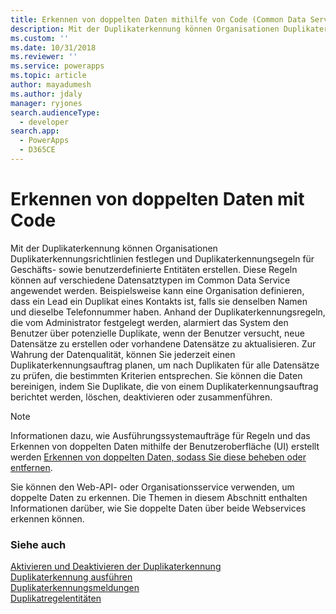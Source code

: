 ```yaml
---
title: Erkennen von doppelten Daten mithilfe von Code (Common Data Service)| Microsoft Docs
description: Mit der Duplikaterkennung können Organisationen Duplikaterkennungsrichtlinien festlegen und Duplikaterkennungsegeln für Geschäfts- sowie benutzerdefinierte Entitäten erstellen
ms.custom: ''
ms.date: 10/31/2018
ms.reviewer: ''
ms.service: powerapps
ms.topic: article
author: mayadumesh
ms.author: jdaly
manager: ryjones
search.audienceType:
  - developer
search.app:
  - PowerApps
  - D365CE
---
```

# <a name="detect-duplicate-data-using-code"></a>Erkennen von doppelten Daten mit Code

Mit der Duplikaterkennung können Organisationen Duplikaterkennungsrichtlinien festlegen und Duplikaterkennungsegeln für Geschäfts- sowie benutzerdefinierte Entitäten erstellen. Diese Regeln können auf verschiedene Datensatztypen im Common Data Service angewendet werden. Beispielsweise kann eine Organisation definieren, dass ein Lead ein Duplikat eines Kontakts ist, falls sie denselben Namen und dieselbe Telefonnummer haben. Anhand der Duplikaterkennungsregeln, die vom Administrator festgelegt werden, alarmiert das System den Benutzer über potenzielle Duplikate, wenn der Benutzer versucht, neue Datensätze zu erstellen oder vorhandene Datensätze zu aktualisieren. Zur Wahrung der Datenqualität, können Sie jederzeit einen Duplikaterkennungsauftrag planen, um nach Duplikaten für alle Datensätze zu prüfen, die bestimmten Kriterien entsprechen. Sie können die Daten bereinigen, indem Sie Duplikate, die von einem Duplikaterkennungsauftrag berichtet werden, löschen, deaktivieren oder zusammenführen.

> [!NOTE]
> Informationen dazu, wie Ausführungssystemaufträge für Regeln und das Erkennen von doppelten Daten mithilfe der Benutzeroberfläche (UI) erstellt werden [Erkennen von doppelten Daten, sodass Sie diese beheben oder entfernen](/dynamics365/customer-engagement/admin/detect-duplicate-data).

Sie können den Web-API- oder Organisationsservice verwenden, um doppelte Daten zu erkennen. Die Themen in diesem Abschnitt enthalten Informationen darüber, wie Sie doppelte Daten über beide Webservices erkennen können. 

### <a name="see-also"></a>Siehe auch

[Aktivieren und Deaktivieren der Duplikaterkennung](enable-disable-duplicate-detection.md)<br/>
[Duplikaterkennung ausführen](run-duplicate-detection.md)<br/>
[Duplikaterkennungsmeldungen](duplicate-detection-messages.md)<br/>
[Duplikatregelentitäten](duplicaterule-entities.md)

